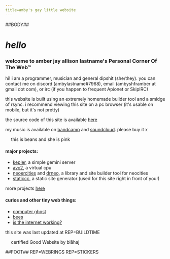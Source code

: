 ```yaml
---
title=amby's gay little website
---
```

##BODY##
# *hello*

### welcome to amber jay allison lastname's Personal Corner Of The Web&trade;

hi! i am a programmer, musician and general dipshit (she/they).
you can contact me on discord (ambylastname#7968), email (ambyshframber at gmail dot com),
or irc (if you happen to frequent Apionet or SkipIRC)

this website is built using an extremely homemade builder tool and a smidge of rsync.
i recommend viewing this site on a pc browser (it's usable on mobile, but it's not pretty)

the source code of this site is available [here](https://github.com/ambyshframber/wobsite_v3)

my music is available on [bandcamp](https://caliphate.bandcamp.com/releases)
and [soundcloud](https://soundcloud.com/caliphate00). please buy it x

<a href="https://wobble.town/visit/21"><img src="https://wobble.town/visit/21/wobble.gif" style="height: 1em;" ></a> this is beans and she is pink

#### major projects:
- [kepler](projects/kepler.html), a simple gemini server
- [avc2](projects/avc2), a virtual cpu
- [neoercities](https://github.com/ambyshframber/neoercities) and [drneo](https://github.com/ambyshframber/drneo), a library and site builder tool for neocities
- [staticcc](https://github.com/ambyshframber/staticcc), a static site generator (used for this site right in front of you!)

more projects [here](projects)

#### curios and other tiny web things:
- [computer ghost](computer_ghost.html)
- [bees](bees.html)
- [is the internet working?](is_the_internet_working.html)

this site was last updated at REP=BUILDTIME

<img src="https://berrymot.github.io/i/blahaj.png" style="height: 1em;" /> certified Good Website by blåhaj

##FOOT##
REP=WEBRINGS
REP=STICKERS
